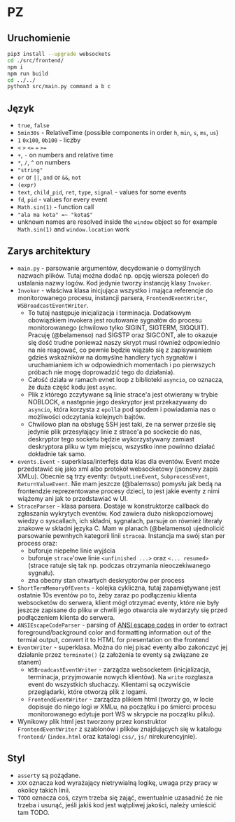 # PZ

## Uruchomienie
```bash
pip3 install --upgrade websockets
cd ./src/frontend/
npm i
npm run build
cd ../../
python3 src/main.py command a b c
```

## Język
* `true`, `false`
* `5min30s` - RelativeTime (possible components in order `h`, `min`, `s`, `ms`, `us`)
* `1` `0x100`, `0b100` - liczby
* `<` `>` `<=` `=` `>=`
* `+`, `-` on numbers and relative time
* `*`, `/`, `^` on numbers
* `"string"`
* `or` or `||`, `and` or `&&`, `not`
* `(expr)`
* `text`, `child_pid`, `ret`, `type`, `signal` - values for some events
* `fd`, `pid` - values for every event
* `Math.sin(1)` - function call
* `"ala ma kota" =~ "kota$"`
* unknown names are resolved inside the `window` object so for example `Math.sin(1)` and `window.location` work

## Zarys architektury
* `main.py` - parsowanie argumentów, decydowanie o domyślnych nazwach plików. Tutaj można dodać np. opcję wiersza poleceń do ustalania nazwy logów. Kod jedynie tworzy instancję klasy `Invoker`.
* `Invoker` - właściwa klasa inicjująca wszystko i mająca referencje do monitorowanego procesu, instancji parsera, `FrontendEventWriter`, `WSBroadcastEventWriter`.
  * To tutaj następuje inicjalizacja i terminacja. Dodatkowym obowiązkiem invokera jest routowanie sygnałów do procesu monitorowanego (chwilowo tylko SIGINT, SIGTERM, SIGQUIT). Pracuję (@belamenso) nad SIGSTP oraz SIGCONT, ale to okazuje się dość trudne ponieważ naszy skrypt musi również odpowiednio na nie reagować, co pewnie będzie wiązało się z zapisywaniem gdzieś wskaźników na domyślne handlery tych sygnałów i uruchamianiem ich w odpowiednich momentach i po pierwszych próbach nie mogę doprowadzić tego do działania). 
  * Całość działa w ramach evnet loop z biblioteki `asyncio`, co oznacza, że duża część kodu jest `async`.
  * Plik z którego zczytywane są linie strace'a jest otwierany w trybie NOBLOCK, a następnie jego deskryptor jest przekazywany do `asyncio`, która korzysta z `epoll`a pod spodem i powiadamia nas o możliwości odczytania kolejnych bajtów.
  * Chwilowo plan na obsługę SSH jest taki, że na serwer prześle się jedynie plik przesyłający linie z strace'a po sockecie do nas, deskryptor tego socketu będzie wykorzystywany zamiast deskryptora pliku w tym miejscu, wszystko inne powinno działać dokładnie tak samo.
* `events.Event` - superklasa/interfejs data klas dla eventów. Event może przedstawić się jako xml albo protokół websocketowy (jsonowy zapis XMLu). Obecnie są trzy eventy: `OutputLineEvent`, `SubprocessEvent`, `ReturnValueEvent`. Nie mam jeszcze (@balemsso) pomysłu jak bedą na frontendzie reprezentowane procesy dzieci, to jest jakie eventy z nimi wiążemy ani jak to przedstawiać w UI.
* `StraceParser` - klasa parsera. Dostaje w konstruktorze callback do zgłaszania wykrytych eventów. Kod zawiera dużo niskopoziomowej wiedzy o syscallach, ich składni, sygnałach, parsuje on również literały znakowe w składni języka C. Mam w planach (@belamenso) ujednolicić parsowanie pewnhych kategorii linii `strace`a. Instancja ma swój stan per process oraz:
  * buforuje niepełne linie wyjścia
  * buforuje `strace`'owe linie `<unfinished ...>` oraz `<... resumed>` (strace ratuje się tak np. podczas otrzymania nieoczekiwanego sygnału).
  * zna obecny stan otwartych deskryptorów per process
* `ShortTermMemoryOfEvents` - kolejka cykliczna, tutaj zapamiętywane jest ostatnie 10s eventów po to, żeby zaraz po podłączeniu klienta websocketów do serwera, klient mógł otrzymać eventy, które nie były jeszcze zapisane do pliku w chwili jego otwarcia ale wydarzyły się przed podłączeniem klienta do serwera.
* `ANSIEscapeCodeParser` - parsing of [ANSI escape codes](https://en.wikipedia.org/wiki/ANSI_escape_code) in order to extract foreground/background color and formatting information out of the termial output, convert it to HTML for presentation on the frontend
* `EventWriter` - superklasa. Można do niej pisać eventy albo zakończyć jej działanie przez `terminate()` (z założenia te eventy są związane ze stanem)
    * `WSBroadcastEventWriter` - zarządza websocketem (inicjalizacja, terminacja, przyjmowanie nowych klientów). Na `write` rozgłasza event do wszystkich słuchaczy. Klientami są oczywiście przeglądarki, które otworzą plik z logami.
    * `FrontendEventWriter` - zarządza plikiem html (tworzy go, w locie dopisuje do niego logi w XMLu, na początku i po śmierci procesu monitorowanego edytuje port WS w skrypcie na początku pliku).
* Wynikowy plik html jest tworzony przez konstruktor `FrontendEventWriter` z szablonów i plików znajdujących się w katalogu `frontend/` (`index.html` oraz katalogi `css/`, `js/` nirekurencyjnie).

## Styl
* `assert`y są pożądane.
* `XXX` oznacza kod wyrażający nietrywialną logikę, uwaga przy pracy w okolicy takich linii.
* `TODO` oznacza coś, czym trzeba się zająć, ewentualnie uzasadnić że nie trzeba i usunąć, jeśli jakiś kod jest wątpliwej jakości, należy umieścić tam TODO.
 
